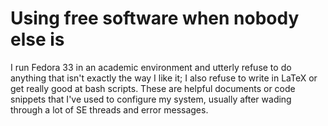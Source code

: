 # Using free software when nobody else is
I run Fedora 33 in an academic environment and utterly refuse to do anything that isn't exactly the way I like it; I also refuse to write in LaTeX or get really good at bash scripts. These are helpful documents or code snippets that I've used to configure my system, usually after wading through a lot of SE threads and error messages.
